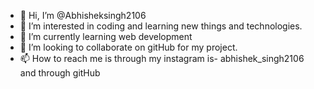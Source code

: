 - 👋 Hi, I’m @Abhisheksingh2106
- 👀 I’m interested in coding and learning new things and technologies.
- 🌱 I’m currently learning web development
- 💞️ I’m looking to collaborate on gitHub for my project.
- 📫 How to reach me is through my instagram is- abhishek_singh2106 and through gitHub

<!---
Abhisheksingh2106/Abhisheksingh2106 is a ✨ special ✨ repository because its `README.md` (this file) appears on your GitHub profile.
You can click the Preview link to take a look at your changes.
--->
